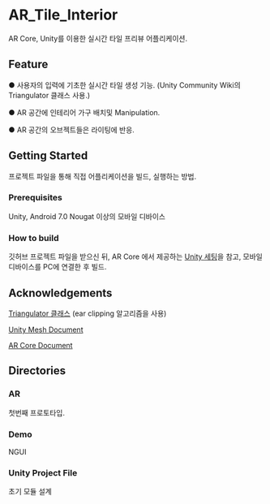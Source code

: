 # AR_Tile_Interior

AR Core, Unity를 이용한 실시간 타일 프리뷰 어플리케이션.

## Feature

● 사용자의 입력에 기초한 실시간 타일 생성 기능. 
  (Unity Community Wiki의 Triangulator 클래스 사용.)

● AR 공간에 인테리어 가구 배치및 Manipulation.

● AR 공간의 오브젝트들은 라이팅에 반응.

## Getting Started

프로젝트 파일을 통해 직접 어플리케이션을 빌드, 실행하는 방법.

### Prerequisites

Unity, Android 7.0 Nougat 이상의 모바일 디바이스

### How to build

깃허브 프로젝트 파일을 받으신 뒤, AR Core 에서 제공하는 [Unity 세팅](https://developers.google.com/ar/develop/unity/quickstart-android)을 참고, 모바일 디바이스를 PC에 연결한 후 빌드.

## Acknowledgements

[Triangulator 클래스](https://wiki.unity3d.com/index.php/Triangulator)
(ear clipping 알고리즘을 사용)

[Unity Mesh Document](https://docs.unity3d.com/kr/530/ScriptReference/Mesh.html)

[AR Core Document](https://developers.google.com/ar/develop/unity)

## Directories

### AR

첫번째 프로토타입.

### Demo

NGUI

### Unity Project File

초기 모듈 설계 

